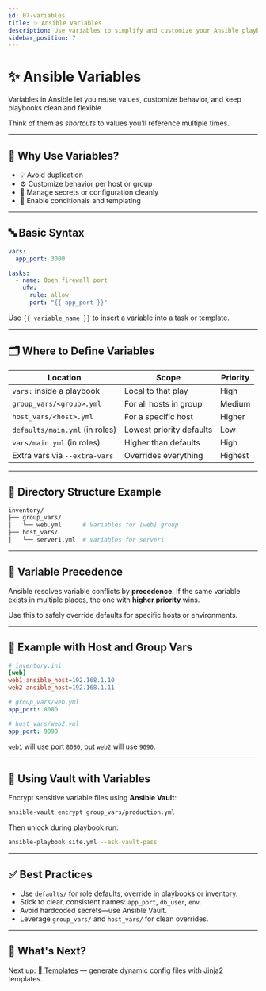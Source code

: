 ```yaml
---
id: 07-variables
title: ✨ Ansible Variables
description: Use variables to simplify and customize your Ansible playbooks and roles.
sidebar_position: 7
---
```


# ✨ Ansible Variables

Variables in Ansible let you reuse values, customize behavior, and keep playbooks clean and flexible.

Think of them as *shortcuts* to values you’ll reference multiple times.

---

## 📌 Why Use Variables?

- 💡 Avoid duplication
- ⚙️ Customize behavior per host or group
- 🔐 Manage secrets or configuration cleanly
- 🧪 Enable conditionals and templating

---

## 🔤 Basic Syntax

```yaml
vars:
  app_port: 3000

tasks:
  - name: Open firewall port
    ufw:
      rule: allow
      port: "{{ app_port }}"
````

Use `{{ variable_name }}` to insert a variable into a task or template.

---

## 🗂️ Where to Define Variables

| Location                       | Scope                    | Priority |
| ------------------------------ | ------------------------ | -------- |
| `vars:` inside a playbook      | Local to that play       | High     |
| `group_vars/<group>.yml`       | For all hosts in group   | Medium   |
| `host_vars/<host>.yml`         | For a specific host      | Higher   |
| `defaults/main.yml` (in roles) | Lowest priority defaults | Low      |
| `vars/main.yml` (in roles)     | Higher than defaults     | High     |
| Extra vars via `--extra-vars`  | Overrides everything     | Highest  |

---

## 📁 Directory Structure Example

```bash
inventory/
├── group_vars/
│   └── web.yml      # Variables for [web] group
├── host_vars/
│   └── server1.yml  # Variables for server1
```

---

## 🧠 Variable Precedence

Ansible resolves variable conflicts by **precedence**. If the same variable exists in multiple places, the one with **higher priority** wins.

Use this to safely override defaults for specific hosts or environments.

---

## 🧪 Example with Host and Group Vars

```ini
# inventory.ini
[web]
web1 ansible_host=192.168.1.10
web2 ansible_host=192.168.1.11
```

```yaml
# group_vars/web.yml
app_port: 8080
```

```yaml
# host_vars/web2.yml
app_port: 9090
```

`web1` will use port `8080`, but `web2` will use `9090`.

---

## 🔐 Using Vault with Variables

Encrypt sensitive variable files using **Ansible Vault**:

```bash
ansible-vault encrypt group_vars/production.yml
```

Then unlock during playbook run:

```bash
ansible-playbook site.yml --ask-vault-pass
```

---

## ✅ Best Practices

* Use `defaults/` for role defaults, override in playbooks or inventory.
* Stick to clear, consistent names: `app_port`, `db_user`, `env`.
* Avoid hardcoded secrets—use Ansible Vault.
* Leverage `group_vars/` and `host_vars/` for clean overrides.

---

## 🧭 What's Next?

Next up: [📄 Templates](./08-templates.md) — generate dynamic config files with Jinja2 templates.

